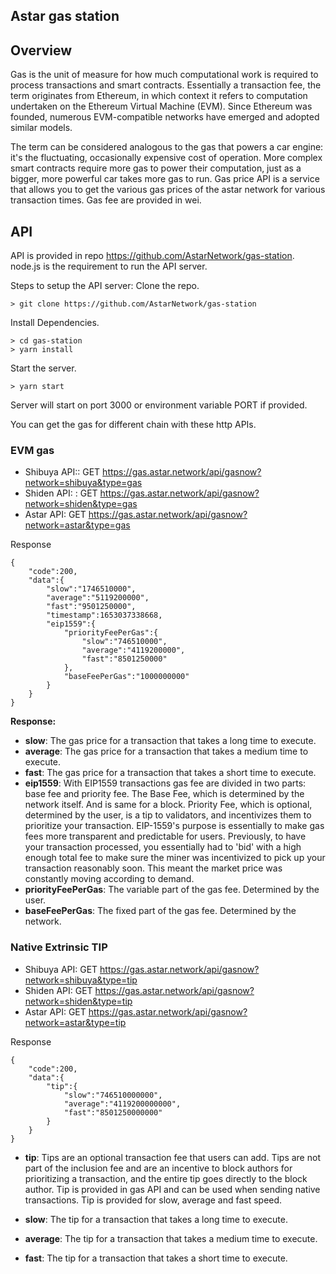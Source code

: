 ## Astar gas station

## Overview
Gas is the unit of measure for how much computational work is required to process transactions and smart contracts. Essentially a transaction fee, the term originates from Ethereum, in which context it refers to computation undertaken on the Ethereum Virtual Machine (EVM). Since Ethereum was founded, numerous EVM-compatible networks have emerged and adopted similar models.

The term can be considered analogous to the gas that powers a car engine: it's the fluctuating, occasionally expensive cost of operation. More complex smart contracts require more gas to power their computation, just as a bigger, more powerful car takes more gas to run.
Gas price API is a service that allows you to get the various gas prices of the astar network for various transaction times. Gas fee are provided in wei.

## API
API is provided in repo https://github.com/AstarNetwork/gas-station. node.js is the requirement to run the API server.

Steps to setup the API server:
Clone the repo.
```
> git clone https://github.com/AstarNetwork/gas-station
```
Install Dependencies.
```
> cd gas-station
> yarn install
```
Start the server.
```
> yarn start
```
Server will start on port 3000 or environment variable PORT if provided.

You can get the gas for different chain with these http APIs.

### EVM gas

- Shibuya API:: GET https://gas.astar.network/api/gasnow?network=shibuya&type=gas
- Shiden API: : GET https://gas.astar.network/api/gasnow?network=shiden&type=gas
- Astar API: GET https://gas.astar.network/api/gasnow?network=astar&type=gas

Response
```
{
    "code":200,
    "data":{
        "slow":"1746510000",
        "average":"5119200000",
        "fast":"9501250000",
        "timestamp":1653037338668,
        "eip1559":{
            "priorityFeePerGas":{
                "slow":"746510000",
                "average":"4119200000",
                "fast":"8501250000"
            },
            "baseFeePerGas":"1000000000"
        }
    }
}
```

**Response:**

- **slow**: The gas price for a transaction that takes a long time to execute.
- **average**: The gas price for a transaction that takes a medium time to execute.
- **fast**: The gas price for a transaction that takes a short time to execute.
- **eip1559**: With EIP1559 transactions gas fee are divided in two parts: base fee and priority fee.
The Base Fee, which is determined by the network itself. And is same for a block. Priority Fee, which is optional, determined by the user, is a tip to validators, and incentivizes them to prioritize your transaction.
EIP-1559's purpose is essentially to make gas fees more transparent and predictable for users. Previously, to have your transaction processed, you essentially had to 'bid' with a high enough total fee to make sure the miner was incentivized to pick up your transaction reasonably soon. This meant the market price was constantly moving according to demand.
- **priorityFeePerGas**: The variable part of the gas fee. Determined by the user.
- **baseFeePerGas**: The fixed part of the gas fee. Determined by the network.

### Native Extrinsic TIP

- Shibuya API: GET https://gas.astar.network/api/gasnow?network=shibuya&type=tip
- Shiden API: GET https://gas.astar.network/api/gasnow?network=shiden&type=tip
- Astar API: GET https://gas.astar.network/api/gasnow?network=astar&type=tip

Response
```
{
    "code":200,
    "data":{
        "tip":{
            "slow":"746510000000",
            "average":"4119200000000",
            "fast":"8501250000000"
        }
    }
}
```

- **tip**: Tips are an optional transaction fee that users can add. Tips are not part of the inclusion fee and are an incentive to block authors for prioritizing a transaction, and the entire tip goes directly to the block author. Tip is provided in gas API and can be used when sending native transactions. Tip is provided for slow, average and fast speed.

- **slow**: The tip for a transaction that takes a long time to execute.
- **average**: The tip for a transaction that takes a medium time to execute.
- **fast**: The tip for a transaction that takes a short time to execute.